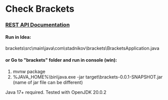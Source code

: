 # Check Brackets

### [REST API Documentation](http://localhost:8080/swagger-ui/index.html)

#### Run in Idea:
brackets\src\main\java\com\stadnikov\brackets\BracketsApplication.java

#### or Go to "brackets" folder and run in console (win):
1) mvnw package
2) %JAVA_HOME%\bin\java.exe -jar target\brackets-0.0.1-SNAPSHOT.jar
(name of jar file can be different)

Java 17+ required. Tested with OpenJDK 20.0.2